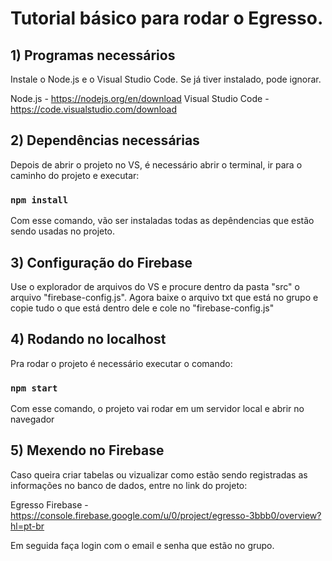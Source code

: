 # Tutorial básico para rodar o Egresso.

## 1) Programas necessários

Instale o Node.js e o Visual Studio Code. Se já tiver instalado, pode ignorar.

Node.js - https://nodejs.org/en/download
Visual Studio Code - https://code.visualstudio.com/download

## 2) Dependências necessárias

Depois de abrir o projeto no VS, é necessário abrir o terminal, ir para o caminho do projeto e executar:

### `npm install`

Com esse comando, vão ser instaladas todas as depêndencias que estão sendo usadas no projeto.

## 3) Configuração do Firebase

Use o explorador de arquivos do VS e procure dentro da pasta "src" o arquivo "firebase-config.js". 
Agora baixe o arquivo txt que está no grupo e copie tudo o que está dentro dele e cole no "firebase-config.js"

## 4) Rodando no localhost

Pra rodar o projeto é necessário executar o comando:

### `npm start`

Com esse comando, o projeto vai rodar em um servidor local e abrir no navegador

## 5) Mexendo no Firebase

Caso queira criar tabelas ou vizualizar como estão sendo registradas as informações no banco de dados, entre no link do projeto:

Egresso Firebase - https://console.firebase.google.com/u/0/project/egresso-3bbb0/overview?hl=pt-br

Em seguida faça login com o email e senha que estão no grupo.


